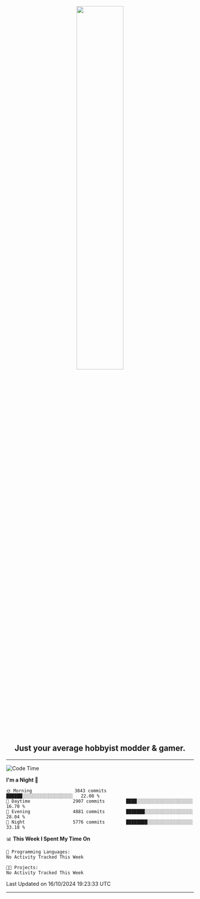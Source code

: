 <div align="center">
  <a href="https://apexmodder.xyz/"><img width="50%" height="50%" src="https://i.imgur.com/pc4HkGz.png"></a>
</div>
<h2 align="center">Just your average hobbyist modder & gamer.</h2>

---

<!--START_SECTION:waka-->
![Code Time](http://img.shields.io/badge/Code%20Time-1%2C478%20hrs%2039%20mins-blue)

**I'm a Night 🦉** 

```text
🌞 Morning                3843 commits        ██████░░░░░░░░░░░░░░░░░░░   22.08 % 
🌆 Daytime                2907 commits        ████░░░░░░░░░░░░░░░░░░░░░   16.70 % 
🌃 Evening                4881 commits        ███████░░░░░░░░░░░░░░░░░░   28.04 % 
🌙 Night                  5776 commits        ████████░░░░░░░░░░░░░░░░░   33.18 % 
```


📊 **This Week I Spent My Time On** 

```text
💬 Programming Languages: 
No Activity Tracked This Week

🐱‍💻 Projects: 
No Activity Tracked This Week
```


 Last Updated on 16/10/2024 19:23:33 UTC
<!--END_SECTION:waka-->

---
